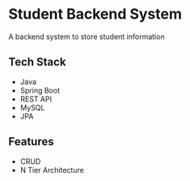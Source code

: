 # Student Backend System
A backend system to store student information

## Tech Stack
- Java
- Spring Boot
- REST API
- MySQL
- JPA

## Features
- CRUD
- N Tier Architecture
